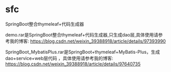# sfc
SpringBoot整合thymeleaf+代码生成器

demo.rar是SpringBoot整合thymeleaf+代码生成器,只生成dao层,具体使用请参考我的博客:
https://blog.csdn.net/weixin_39388918/article/details/97393990

SpringBoot_MybatisPlus.rar是SpringBoot+thymeleaf+MyBatis-Plus，生成dao+service+web层代码
，具体使用请参考我的博客:
https://blog.csdn.net/weixin_39388918/article/details/97640735
